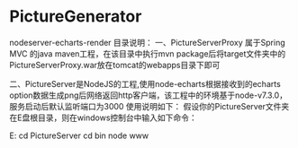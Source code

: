 # PictureGenerator
nodeserver-echarts-render
目录说明：
一、PictureServerProxy 属于Spring MVC 的java maven工程，在该目录中执行mvn package后将target文件夹中的PictureServerProxy.war放在tomcat的webapps目录下即可

二、PictureServer是NodeJS的工程,使用node-echarts根据接收到的echarts option数据生成png后网络返回http客户端，该工程中的环境基于node-v7.3.0，服务启动后默认监听端口为3000
使用说明如下：
假设你的PictureServer文件夹在E盘根目录，则在windows控制台中输入如下命令：

E:
cd PictureServer
cd bin
node www
